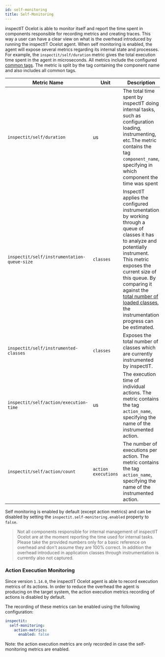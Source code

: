 ```yaml
---
id: self-monitoring
title: Self-Monitoring
---
```


inspectIT Ocelot is able to monitor itself and report the time spent in components responsible for recording metrics and creating traces.
This way a user can have a clear view on what is the overhead introduced by running the inspectIT Ocelot agent.
When self monitoring is enabled, the agent will expose several metrics regarding its internal state and processes.
For example, the `inspectit/self/duration` metric gives the total execution time spent in the agent in microseconds.
All metrics include the configured [common tags](metrics/common-tags.md).
The metric is split by the tag containing the component name and also includes all common tags.

|Metric Name |Unit| Description
|---|---|---|
|```inspectit/self/duration```|us|The total time spent by inspectIT doing internal tasks, such as configuration loading, instrumenting, etc.The metric contains the tag ```component_name```, specifying in which component the time was spent
|```inspectit/self/instrumentation-queue-size```|`classes`|InspectIT applies the configured instrumentation by working through a queue of classes it has to analyze and potentially instrument. This metric exposes the current size of this queue. By comparing it against the [total number of loaded classes](metrics/metric-recorders.md#class-loading-metrics), the instrumentation progress can be estimated.
|```inspectit/self/instrumented-classes```|`classes`|Exposes the total number of classes which are currently instrumented by inspectIT.
|```inspectit/self/action/execution-time```|us|The execution time of individual actions. The metric contains the tag `action_name`, specifying the name of the instrumented action.
|```inspectit/self/action/count```|`action executions`|The number of executions per action. The metric contains the tag `action_name`, specifying the name of the instrumented action.

Self monitoring is enabled by default (except action metrics) and can be disabled by setting the `inspectit.self-monitoring.enabled` property to `false`.

> Not all components responsible for internal management of inspectIT Ocelot are at the moment reporting the time used for internal tasks. Please take the provided numbers only for a basic reference on overhead and don't assume they are 100% correct. In addition the overhead introduced in application classes through instrumentation is currently also not captured.

### Action Execution Monitoring

Since version `1.14.0`, the inspectIT Ocelot agent is able to record execution metrics of its actions.
In order to reduce the overhead the agent is producing on the target system, the action execution metrics recording of actions is disabled by default.

The recording of these metrics can be enabled using the following configuration:

```yaml
inspectit:
  self-monitoring:
    action-metrics:
      enabled: false
```

Note: the action execution metrics are only recorded in case the self-monitoring metrics are enabled. 